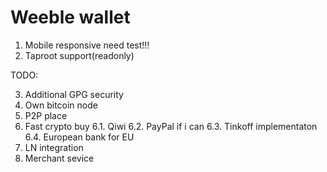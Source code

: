 # Weeble wallet

1. Mobile responsive need test!!!
2. Taproot support(readonly)

TODO:

3. Additional GPG security
4. Own bitcoin node
5. P2P place
6. Fast crypto buy
  6.1. Qiwi
  6.2. PayPal if i can
  6.3. Tinkoff implementaton
  6.4. European bank for EU
7. LN integration
8. Merchant sevice
